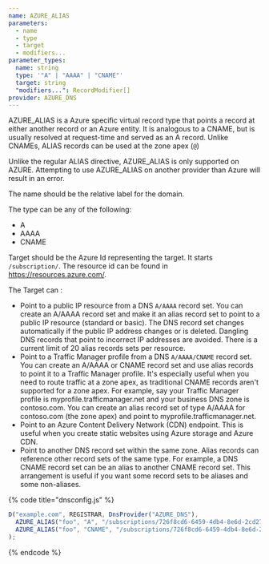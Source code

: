 ```yaml
---
name: AZURE_ALIAS
parameters:
  - name
  - type
  - target
  - modifiers...
parameter_types:
  name: string
  type: '"A" | "AAAA" | "CNAME"'
  target: string
  "modifiers...": RecordModifier[]
provider: AZURE_DNS
---
```


AZURE_ALIAS is a Azure specific virtual record type that points a record at either another record or an Azure entity.
It is analogous to a CNAME, but is usually resolved at request-time and served as an A record.
Unlike CNAMEs, ALIAS records can be used at the zone apex (`@`)

Unlike the regular ALIAS directive, AZURE_ALIAS is only supported on AZURE.
Attempting to use AZURE_ALIAS on another provider than Azure will result in an error.

The name should be the relative label for the domain.

The type can be any of the following:
* A
* AAAA
* CNAME

Target should be the Azure Id representing the target. It starts `/subscription/`. The resource id can be found in https://resources.azure.com/.

The Target can :

* Point to a public IP resource from a DNS `A/AAAA` record set.
You can create an A/AAAA record set and make it an alias record set to point to a public IP resource (standard or basic).
The DNS record set changes automatically if the public IP address changes or is deleted.
Dangling DNS records that point to incorrect IP addresses are avoided.
There is a current limit of 20 alias records sets per resource.
* Point to a Traffic Manager profile from a DNS `A/AAAA/CNAME` record set.
You can create an A/AAAA or CNAME record set and use alias records to point it to a Traffic Manager profile.
It's especially useful when you need to route traffic at a zone apex, as traditional CNAME records aren't supported for a zone apex.
For example, say your Traffic Manager profile is myprofile.trafficmanager.net and your business DNS zone is contoso.com.
You can create an alias record set of type A/AAAA for contoso.com (the zone apex) and point to myprofile.trafficmanager.net.
* Point to an Azure Content Delivery Network (CDN) endpoint.
This is useful when you create static websites using Azure storage and Azure CDN.
* Point to another DNS record set within the same zone.
Alias records can reference other record sets of the same type.
For example, a DNS CNAME record set can be an alias to another CNAME record set.
This arrangement is useful if you want some record sets to be aliases and some non-aliases.

{% code title="dnsconfig.js" %}
```javascript
D("example.com", REGISTRAR, DnsProvider("AZURE_DNS"),
  AZURE_ALIAS("foo", "A", "/subscriptions/726f8cd6-6459-4db4-8e6d-2cd2716904e2/resourceGroups/test/providers/Microsoft.Network/trafficManagerProfiles/testpp2"), // record for traffic manager
  AZURE_ALIAS("foo", "CNAME", "/subscriptions/726f8cd6-6459-4db4-8e6d-2cd2716904e2/resourceGroups/test/providers/Microsoft.Network/dnszones/example.com/A/quux."), // record in the same zone
);
```
{% endcode %}
